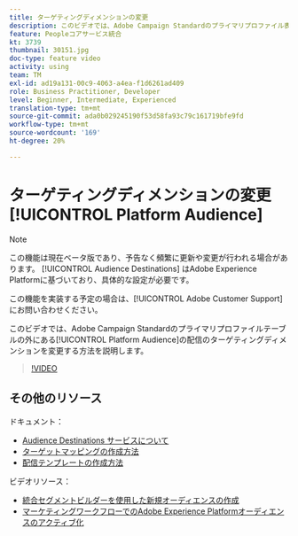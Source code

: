 ```yaml
---
title: ターゲティングディメンションの変更
description: このビデオでは、Adobe Campaign Standardのプライマリプロファイル表の外で、プラットフォームオーディエンスの配信のターゲティングディメンションを変更する方法を説明します。
feature: Peopleコアサービス統合
kt: 3739
thumbnail: 30151.jpg
doc-type: feature video
activity: using
team: TM
exl-id: ad19a131-00c9-4063-a4ea-f1d6261ad409
role: Business Practitioner, Developer
level: Beginner, Intermediate, Experienced
translation-type: tm+mt
source-git-commit: ada0b029245190f53d58fa93c79c161719bfe9fd
workflow-type: tm+mt
source-wordcount: '169'
ht-degree: 20%

---
```


# ターゲティングディメンションの変更 [!UICONTROL Platform Audience]

>[!NOTE]
>
>この機能は現在ベータ版であり、予告なく頻繁に更新や変更が行われる場合があります。 [!UICONTROL Audience Destinations] はAdobe Experience Platformに基づいており、具体的な設定が必要です。
>
>この機能を実装する予定の場合は、[!UICONTROL Adobe Customer Support]にお問い合わせください。

このビデオでは、Adobe Campaign Standardのプライマリプロファイルテーブルの外にある[!UICONTROL Platform Audience]の配信のターゲティングディメンションを変更する方法を説明します。

>[!VIDEO](https://video.tv.adobe.com/v/30151?quality=12)

## その他のリソース

ドキュメント：

* [Audience Destinations サービスについて](https://docs.adobe.com/content/help/en/campaign-standard/using/profiles-and-audiences/working-with-adobe-experience-platform/aep-about-audience-destinations-service.html)
* [ターゲットマッピングの作成方法](https://docs.adobe.com/content/help/en/campaign-standard/using/administrating/application-settings/target-mappings-in-campaign.html)
* [配信テンプレートの作成方法](https://docs.adobe.com/content/help/ja-JP/campaign-standard/using/getting-started/marketing-plans/marketing-activity-templates.html)

ビデオリソース：

* [統合セグメントビルダーを使用した新規オーディエンスの作成](/help/profiles-and-audiences/audience-destinations/creating-audiences-using-segment-builder.md)
* [マーケティングワークフローでのAdobe Experience Platformオーディエンスのアクティブ化](/help/profiles-and-audiences/audience-destinations/activating-aep-audiences.md)
